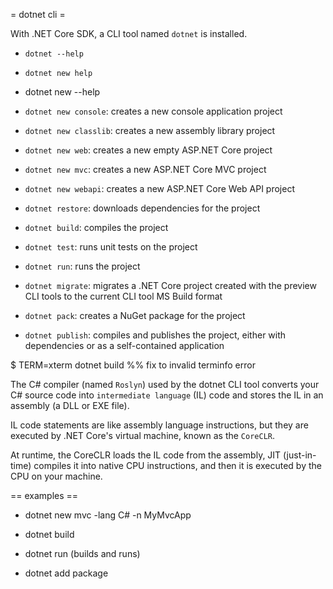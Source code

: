 = dotnet cli =

With .NET Core SDK, a CLI tool named `dotnet` is installed.

- `dotnet --help`
- `dotnet new help`
- dotnet new --help

- `dotnet new console`: creates a new console application project
- `dotnet new classlib`: creates a new assembly library project
- `dotnet new web`: creates a new empty ASP.NET Core project
- `dotnet new mvc`: creates a new ASP.NET Core MVC project
- `dotnet new webapi`: creates a new ASP.NET Core Web API project
- `dotnet restore`: downloads dependencies for the project
- `dotnet build`: compiles the project
- `dotnet test`: runs unit tests on the project
- `dotnet run`: runs the project
- `dotnet migrate`: migrates a .NET Core project created with the preview CLI
  tools to the current CLI tool MS Build format
- `dotnet pack`: creates a NuGet package for the project
- `dotnet publish`: compiles and publishes the project, either with dependencies
    or as a self-contained application

$ TERM=xterm dotnet build
%% fix to invalid terminfo error

The C# compiler (named `Roslyn`) used by the dotnet CLI tool converts your C#
source code into `intermediate language` (IL) code and stores the IL in an
assembly (a DLL or EXE file).

IL code statements are like assembly language instructions, but they are
executed by .NET Core's virtual machine, known as the `CoreCLR`.

At runtime, the CoreCLR loads the IL code from the assembly, JIT
(just-in-time) compiles it into native CPU instructions, and then it is
executed by the CPU on your machine.

== examples ==
* dotnet new mvc -lang C# -n MyMvcApp
* dotnet build
* dotnet run (builds and runs)

* dotnet add package <packageName>
